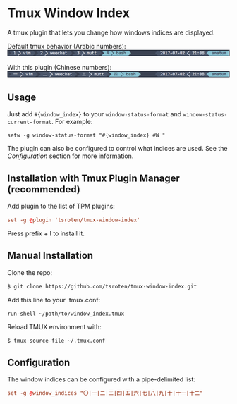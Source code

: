 # Tmux Window Index

A tmux plugin that lets you change how windows indices are displayed.

Default tmux behavior (Arabic numbers):
![screenshot-before](screenshots/screenshot-before.png)

With this plugin (Chinese numbers):
![screenshot-after](screenshots/screenshot-after.png)

## Usage

Just add `#{window_index}` to your `window-status-format` and
`window-status-current-format`. For example:
```
setw -g window-status-format "#{window_index} #W "
```

The plugin can also be configured to control what indices are used.
See the *Configuration* section for more information.

## Installation with Tmux Plugin Manager (recommended)

Add plugin to the list of TPM plugins:

```tmux.conf
set -g @plugin 'tsroten/tmux-window-index'
```

Press prefix + I to install it.

## Manual Installation

Clone the repo:

```bash
$ git clone https://github.com/tsroten/tmux-window-index.git
```

Add this line to your .tmux.conf:

```
run-shell ~/path/to/window_index.tmux
```

Reload TMUX environment with:

```bash
$ tmux source-file ~/.tmux.conf
```

## Configuration

The window indices can be configured with a pipe-delimited list:

```tmux.conf
set -g @window_indices "〇|一|二|三|四|五|六|七|八|九|十|十一|十二"
```
